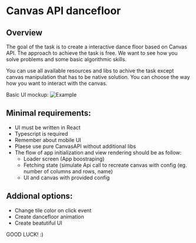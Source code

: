 # Canvas API dancefloor

## Overview 
The goal of the task is to create a interactive dance floor based on Canvas API.
The approach to achieve the task is free. We want to see how you solve problems and some basic algorithmic skills.

You can use all available resources and libs to achive the task except canvas manipulation that has to be native solution.
You can choose the way how you want to interact with the canvas. 

Basic UI mockup: 
![Example](examples/canvas_api_dancefloor.png)

## Minimal requirements:
- UI must be written in React
- Typescript is required
- Remember about mobile UI
- Plaese use pure CanvasAPI without additional libs
- The flow of app initialization and view rendering should be as follow: 
    - Loader screen (App boostraping)
    - Fetching state (simulate Api call to recreate canvas with config (eg. number of columns and rows, name)
    - UI and canvas with provided config 
    
## Addional options:
  - Change tile color on click event
  - Create dancefloor animation
  - Create beatutiful UI
 
 GOOD LUCK! :)
  
